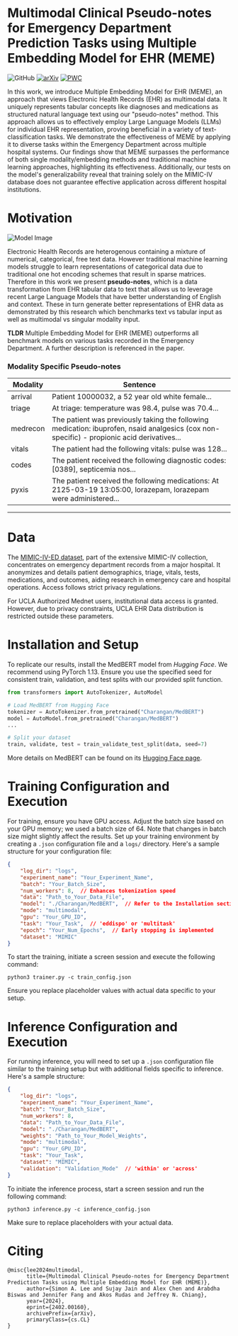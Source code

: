 # Multimodal Clinical Pseudo-notes for Emergency Department Prediction Tasks using Multiple Embedding Model for EHR (MEME)

![GitHub](https://img.shields.io/github/license/Simonlee711/MEME) [![arXiv](https://img.shields.io/badge/arXiv-2402.00160-brightgreen.svg)](https://arxiv.org/abs/2402.00160) [![PWC](https://img.shields.io/endpoint.svg?url=https://paperswithcode.com/badge/multimodal-clinical-pseudo-notes-for)](https://paperswithcode.com/paper/multimodal-clinical-pseudo-notes-for)


In this work, we introduce Multiple Embedding Model for EHR (MEME), an approach that views Electronic Health Records (EHR) as multimodal data. It uniquely represents tabular concepts like diagnoses and medications as structured natural language text using our "pseudo-notes" method. This approach allows us to effectively employ Large Language Models (LLMs) for individual EHR representation, proving beneficial in a variety of text-classification tasks. We demonstrate the effectiveness of MEME by applying it to diverse tasks within the Emergency Department across multiple hospital systems. Our findings show that MEME surpasses the performance of both single modality/embedding methods and traditional machine learning approaches, highlighting its effectiveness. Additionally, our tests on the model's generalizability reveal that training solely on the MIMIC-IV database does not guarantee effective application across different hospital institutions.

# Motivation

![Model Image](https://github.com/Simonlee711/MEME/blob/main/img/model.png "Model Architecture")

Electronic Health Records are heterogenous containing a mixture of numerical, categorical, free text data. However traditional machine learning models struggle to learn representations of categorical data due to traditional one hot encoding schemes that result in sparse matrices. Therefore in this work we present **pseudo-notes**, which is a data transformation from EHR tabular data to text that allows us to leverage recent Large Language Models that have better understanding of English and context. These in turn generate better representations of EHR data as demonstrated by this research which benchmarks text vs tabular input as well as multimodal vs singular modality input. 

**TLDR** Multiple Embedding Model for EHR (MEME) outperforms all benchmark models on various tasks recorded in the Emergency Department. A further description is referenced in the paper.

### Modality Specific Pseudo-notes

| Modality  | Sentence |
|-----------|----------|
| arrival   | Patient 10000032, a 52 year old white female... |
| triage    | At triage: temperature was 98.4, pulse was 70.4... |
| medrecon  | The patient was previously taking the following medication: ibuprofen, nsaid analgesics (cox non-specific) - propionic acid derivatives... |
| vitals    | The patient had the following vitals: pulse was 128... |
| codes     | The patient received the following diagnostic codes: [0389], septicemia nos... |
| pyxis     | The patient received the following medications: At 2125-03-19 13:05:00, lorazepam, lorazepam were administered... |
---

# Data
The [MIMIC-IV-ED dataset](https://physionet.org/content/mimic-iv-ed/2.2/), part of the extensive MIMIC-IV collection, concentrates on emergency department records from a major hospital. It anonymizes and details patient demographics, triage, vitals, tests, medications, and outcomes, aiding research in emergency care and hospital operations. Access follows strict privacy regulations.

For UCLA Authorized Mednet users, institutional data access is granted. However, due to privacy constraints, UCLA EHR Data distribution is restricted outside these parameters.

# Installation and Setup

To replicate our results, install the MedBERT model from *Hugging Face*. We recommend using PyTorch 1.13. Ensure you use the specified seed for consistent train, validation, and test splits with our provided split function.

```python
from transformers import AutoTokenizer, AutoModel

# Load MedBERT from Hugging Face
tokenizer = AutoTokenizer.from_pretrained("Charangan/MedBERT")
model = AutoModel.from_pretrained("Charangan/MedBERT")
...

# Split your dataset
train, validate, test = train_validate_test_split(data, seed=7)
```

More details on MedBERT can be found on its [Hugging Face page](https://huggingface.co/Charangan/MedBERT).

# Training Configuration and Execution

For training, ensure you have GPU access. Adjust the batch size based on your GPU memory; we used a batch size of 64. Note that changes in batch size might slightly affect the results. Set up your training environment by creating a `.json` configuration file and a `logs/` directory. Here's a sample structure for your configuration file:

```json
{
    "log_dir": "logs",
    "experiment_name": "Your_Experiment_Name",
    "batch": "Your_Batch_Size",
    "num_workers": 8,  // Enhances tokenization speed
    "data": "Path_to_Your_Data_File",
    "model": "./Charangan/MedBERT",  // Refer to the Installation section for model setup
    "mode": "multimodal",
    "gpu": "Your_GPU_ID",
    "task": "Your_Task",  // 'eddispo' or 'multitask'
    "epoch": "Your_Num_Epochs",  // Early stopping is implemented
    "dataset": "MIMIC"
}
```

To start the training, initiate a screen session and execute the following command:

```
python3 trainer.py -c train_config.json
```

Ensure you replace placeholder values with actual data specific to your setup.

# Inference Configuration and Execution

For running inference, you will need to set up a `.json` configuration file similar to the training setup but with additional fields specific to inference. Here's a sample structure:

```json
{
    "log_dir": "logs",
    "experiment_name": "Your_Experiment_Name",
    "batch": "Your_Batch_Size",
    "num_workers": 8,
    "data": "Path_to_Your_Data_File",
    "model": "./Charangan/MedBERT",
    "weights": "Path_to_Your_Model_Weights",
    "mode": "multimodal",
    "gpu": "Your_GPU_ID",
    "task": "Your_Task",
    "dataset": "MIMIC",
    "validation": "Validation_Mode"  // 'within' or 'across'
}
```

To initiate the inference process, start a screen session and run the following command:

```
python3 inference.py -c inference_config.json
```

Make sure to replace placeholders with your actual data.

# Citing
```
@misc{lee2024multimodal,
      title={Multimodal Clinical Pseudo-notes for Emergency Department Prediction Tasks using Multiple Embedding Model for EHR (MEME)}, 
      author={Simon A. Lee and Sujay Jain and Alex Chen and Arabdha Biswas and Jennifer Fang and Akos Rudas and Jeffrey N. Chiang},
      year={2024},
      eprint={2402.00160},
      archivePrefix={arXiv},
      primaryClass={cs.CL}
}
```
